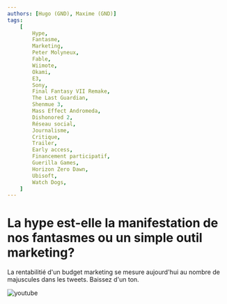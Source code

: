 ```yaml
---
authors: [Hugo (GND), Maxime (GND)]
tags:
    [
        Hype,
        Fantasme,
        Marketing,
        Peter Molyneux,
        Fable,
        Wiimote,
        Okami,
        E3,
        Sony,
        Final Fantasy VII Remake,
        The Last Guardian,
        Shenmue 3,
        Mass Effect Andromeda,
        Dishonored 2,
        Réseau social,
        Journalisme,
        Critique,
        Trailer,
        Early access,
        Financement participatif,
        Guerilla Games,
        Horizon Zero Dawn,
        Ubisoft,
        Watch Dogs,
    ]
---
```


# La hype est-elle la manifestation de nos fantasmes ou un simple outil marketing?

La rentabilitié d'un budget marketing se mesure aujourd'hui au nombre de majuscules dans les tweets. Baissez d'un ton.

![youtube](https://www.youtube.com/watch?v=GFo11iqftyY)
